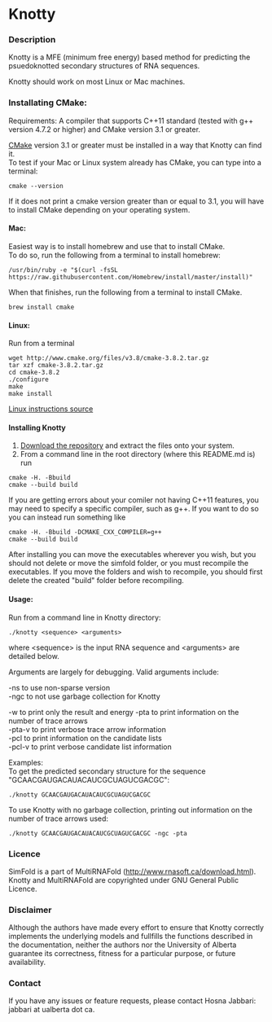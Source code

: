 # Knotty

### Description
Knotty is a MFE (minimum free energy) based method for predicting the psuedoknotted secondary structures of RNA sequences.    

Knotty should work on most Linux or Mac machines.
     
### Installating CMake:  
Requirements: A compiler that supports C++11 standard (tested with g++ version 4.7.2 or higher)  and CMake version 3.1 or greater.    

[CMake](https://cmake.org/install/) version 3.1 or greater must be installed in a way that Knotty can find it.    
To test if your Mac or Linux system already has CMake, you can type into a terminal:      
```
cmake --version
```
If it does not print a cmake version greater than or equal to 3.1, you will have to install CMake depending on your operating system.

#### Mac:    
Easiest way is to install homebrew and use that to install CMake.    
To do so, run the following from a terminal to install homebrew:      
```  
/usr/bin/ruby -e "$(curl -fsSL https://raw.githubusercontent.com/Homebrew/install/master/install)"   
```    
When that finishes, run the following from a terminal to install CMake.     
```   
brew install cmake   
``` 
#### Linux:    
Run from a terminal     
```
wget http://www.cmake.org/files/v3.8/cmake-3.8.2.tar.gz
tar xzf cmake-3.8.2.tar.gz
cd cmake-3.8.2
./configure
make
make install
```
[Linux instructions source](https://geeksww.com/tutorials/operating_systems/linux/installation/downloading_compiling_and_installing_cmake_on_linux.php)

#### Installing Knotty  
1. [Download the repository](https://github.com/HosnaJabbari/Knotty/archive/master.zip) and extract the files onto your system.
2. From a command line in the root directory (where this README.md is) run
```
cmake -H. -Bbuild
cmake --build build
```   
If you are getting errors about your comiler not having C++11 features, you may need to specify a specific compiler, such as g++.
If you want to do so you can instead run something like   
```
cmake -H. -Bbuild -DCMAKE_CXX_COMPILER=g++
cmake --build build
```   

After installing you can move the executables wherever you wish, but you should not delete or move the simfold folder, or you must recompile the executables.
If you move the folders and wish to recompile, you should first delete the created "build" folder before recompiling.

#### Usage: 
Run from a command line in Knotty directory:   
```
./knotty <sequence> <arguments>  
```
where \<sequence> is the input RNA sequence and \<arguments> are detailed below.

Arguments are largely for debugging.
Valid arguments include:   

-ns to use non-sparse version  
-ngc to not use garbage collection for Knotty

-w to print only the result and energy
-pta to print information on the number of trace arrows  
-pta-v to print verbose trace arrow information  
-pcl to print information on the candidate lists  
-pcl-v to print verbose candidate list information  

Examples:     
To get the predicted secondary structure for the sequence "GCAACGAUGACAUACAUCGCUAGUCGACGC":
```
./knotty GCAACGAUGACAUACAUCGCUAGUCGACGC
```
To use Knotty with no garbage collection, printing out information on the number of trace arrows used:
```
./knotty GCAACGAUGACAUACAUCGCUAGUCGACGC -ngc -pta
```

### Licence
SimFold is a part of MultiRNAFold (http://www.rnasoft.ca/download.html).     
Knotty and MultiRNAFold are copyrighted under GNU General Public Licence.

### Disclaimer
Although the authors have made every effort to ensure that Knotty correctly implements the underlying models and fullfills the functions described in the documentation, neither the authors nor the University of Alberta guarantee its correctness, fitness for a particular purpose, or future availability.

### Contact  
If you have any issues or feature requests, please contact Hosna Jabbari: jabbari at ualberta dot ca.
